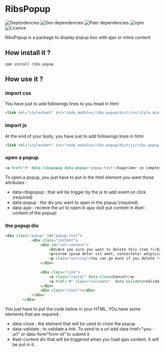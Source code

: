 # RibsPopup
![Dependencies](https://img.shields.io/david/Ribs-organization/ribs-popup.svg)
![Dev dependencies](https://img.shields.io/david/dev/Ribs-organization/ribs-popup.svg)
![Peer dependencies](https://img.shields.io/david/peer/Ribs-organization/ribs-popup.svg)
![npm](https://img.shields.io/npm/v/ribs-popup.svg)
![Licence](https://img.shields.io/github/license/Ribs-organization/ribs-popup.svg)


RibsPopup is a package to display popup box with ajax or inline content


## How install it ?

```
npm install ribs-popup
```

## How use it ?

### import css
You have just to add followings lines to you head in html
```HTML
<link rel="stylesheet" src="node_modules/ribs-popup/dist/css/style.min.css" />
```

### import js
At the end of your body, you have just to add followings lines in html
```HTML
<link rel="stylesheet" src="node_modules/ribs-popup/dist/js/ribs-popup.js" />
```

### open a popup
```HTML
<a href="#" data-ribspopup data-popup="popup-test">Supprimer ce compte</a>
```

To open a popup, you just have to put in the html element you want those attributes : 
- data-ribspopup : that will be trigger by the js to add event on click (required)
- data-popup : the div you want to open in the popup (required)
- data-ajax : recieve the url to open in ajax (will put content in #set-content of the popup)

### the popup div
```HTML
<div class="popup" id="popup-test">
			<div class="content">
				<div id="set-content">
					<h2>Are you sure you want to delete this item ?</h2>
					<p>Lorem ipsum dolor sit amet, consectetur adipisicing elit. A ad commodi corporis cupiditate explicabo<br/></p>
					<p class="warning">You can go back if you delete !</p>
				</div>
				
				<div class="link">
					<a class="cancel" data-close>Cancel</a>
					<a href="#" class="validate"  data-validate>Validate</a>
				</div>
				<div class="clear"></div>
			</div>
		</div>
```

You just have to put the code below in your HTML. YOu have some elements that are required :
- data-close : the element that will be used to close the popup
- data-validate : to validate a link. To send to a url add data-href="you-url" or data-form"form-id" to submit it
- #set-content div that will be triggered when you load ajax content. It will be put in it.
